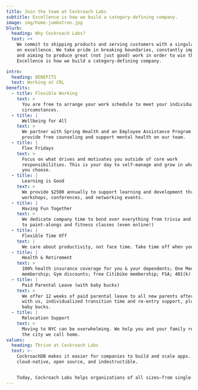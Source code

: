 ```yaml
---
title: Join the team at Cockroach Labs
subtitle: Excellence is how we build a category-defining company.
image: img/home-jumbotron.jpg
blurb:
  heading: Why Cockroach Labs?
  text: >+
    We commit to shipping products and serving customers with a singular focus
    on excellence. We take pride in breaking boundaries, constantly improving,
    and aiming to produce great (not just good) work in order to win the market.
    Excellence is how we build a category-defining company.

intro:
  heading: BENEFITS
  text: Working at CRL
benefits:
  - title: Flexible Working
    text: >
      You are free to arrange your work schedule to meet your individual
      circumstances.
  - title: |
      Wellbeing for All
    text: >
      We partner with Spring Health and an Employee Assistance Program to
      provide free counseling and support mental health on our team.
  - title: |
      Flex Fridays
    text: >
      Focus on what drives and motivates you outside of core work
      responsibilities. This is your day to self-manage and grow in whatever way
      you choose.
  - title: |
      Learning is Good
    text: >
      We provide $2500 annually to support learning and development through
      workshops, conferences, and networking events.
  - title: |
      Having Fun Together
    text: >
      We dedicate company time to bond over everything from trivia and karaoke
      to paint-alongs and fitness classes (even online!)
  - title: |
      Flexible Time Off
    text: |
      We care about productivity, not face time. Take time off when you need it.
  - title: |
      Health & Retirement
    text: >
      100% health insurance coverage for you & your dependents; One Medical
      membership; Gym discounts; free Citibike membership; FSA; 401(k).
  - title: |
      Paid Parental Leave (with baby bucks)
    text: >
      We offer 12 weeks of paid parental leave to all new parents after 30 days
      with us, individualized transition time and re-entry support, plus $500 in
      baby bucks.
  - title: |
      Relocation Support
    text: >
      Moving to NYC can be overwhelming. We help you and your family relocate to
      the city we call home.
values:
  heading: Thrive at Cockroach Labs
  text: >-
    CockroachDB makes it easier for companies to build and scale apps. We’re
    cloud-native, open source, and indestructible.


    Today, Cockroach Labs helps organizations of all sizes—from single-person startups to multinational enterprises—manage their data seamlessly.
---
```

